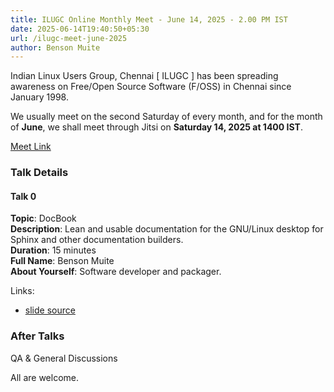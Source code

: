 ```yaml
---
title: ILUGC Online Monthly Meet - June 14, 2025 - 2.00 PM IST
date: 2025-06-14T19:40:50+05:30
url: /ilugc-meet-june-2025
author: Benson Muite 
---
```


Indian Linux Users Group, Chennai [ ILUGC ] has been spreading
awareness on Free/Open Source Software (F/OSS) in Chennai since
January 1998.

We usually meet on the second Saturday of every month, and for the 
month of **June**, we shall meet through Jitsi on **Saturday 14, 2025 at 1400
IST**.

[Meet Link](https://meet.jit.si/ILUGC-June-2025)

### Talk Details

#### Talk 0

**Topic**: DocBook\
**Description**: Lean and usable documentation for the GNU/Linux desktop for Sphinx and other documentation builders.\
**Duration**: 15 minutes\
**Full Name**: Benson Muite\
**About Yourself**: Software developer and packager.

Links:
- [slide source](/docbook/frames.html)


### After Talks

QA & General Discussions

All are welcome.
